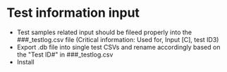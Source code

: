 # Test information input
- Test samples related input should be fileed properly into the ###_testlog.csv file (Critical information: Used for, Input [C], test ID3)
- Export .db file into single test CSVs and rename accordingly based on the "Test ID#" in ###_testlog.csv
- Install 